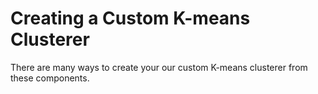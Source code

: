 # Creating a Custom K-means Clusterer

There are many ways to create your our custom K-means clusterer from these components.
